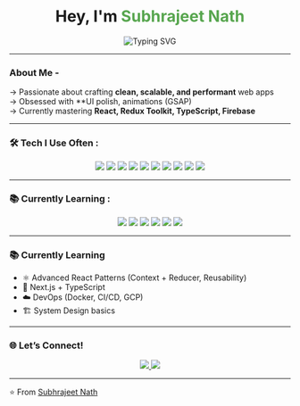 
<!-- Intro Banner -->
<h1 align="center"> Hey, I'm <span style="color:#58a64f">Subhrajeet Nath</span></h1>
<!--<h3 align="center">Frontend Developer</h3>-->

<!-- Animated Typing Frontend Developer -->
<p align="center">
  <img src="https://readme-typing-svg.demolab.com?font=Fira+Code&size=28&duration=2500&pause=1000&color=FF0000&center=true&vCenter=true&repeat=true&width=435&lines=Frontend+Developer" alt="Typing SVG" />
</p>

---

### About Me - 
-> Passionate about crafting **clean, scalable, and performant** web apps  
-> Obsessed with **UI polish, animations (GSAP)  
-> Currently mastering **React, Redux Toolkit, TypeScript, Firebase**  

---


### 🛠️ Tech I Use Often :
<p align="center">
  <!-- Core Web -->
  <img src="https://img.shields.io/badge/HTML5-E34F26?style=for-the-badge&logo=html5&logoColor=white"/>
  <img src="https://img.shields.io/badge/CSS3-1572B6?style=for-the-badge&logo=css3&logoColor=white"/>
  <img src="https://img.shields.io/badge/JavaScript-F7DF1E?style=for-the-badge&logo=javascript&logoColor=black"/>
  
  <!-- Frameworks & Tools -->
  <img src="https://img.shields.io/badge/React-20232A?style=for-the-badge&logo=react&logoColor=61DAFB"/>
  <img src="https://img.shields.io/badge/Redux-593D88?style=for-the-badge&logo=redux&logoColor=white"/>
  <img src="https://img.shields.io/badge/TailwindCSS-38B2AC?style=for-the-badge&logo=tailwind-css&logoColor=white"/>
  <img src="https://img.shields.io/badge/shadcn/ui-000000?style=for-the-badge"/>
  <img src="https://img.shields.io/badge/GSAP-88CE02?style=for-the-badge&logo=greensock&logoColor=white"/>
  <img src="https://img.shields.io/badge/Firebase-FFCA28?style=for-the-badge&logo=firebase&logoColor=black"/>
  <img src="https://img.shields.io/badge/GitHub-181717?style=for-the-badge&logo=github&logoColor=white"/>
</p>


---

### 📚 Currently Learning :
<p align="center">
  <img src="https://img.shields.io/badge/TypeScript-007ACC?style=for-the-badge&logo=typescript&logoColor=white"/>
  <img src="https://img.shields.io/badge/Next.js-000000?style=for-the-badge&logo=nextdotjs&logoColor=white"/>
  <img src="https://img.shields.io/badge/Node.js-339933?style=for-the-badge&logo=nodedotjs&logoColor=white"/>
  <img src="https://img.shields.io/badge/Express.js-000000?style=for-the-badge&logo=express&logoColor=white"/>
  <img src="https://img.shields.io/badge/MongoDB-4EA94B?style=for-the-badge&logo=mongodb&logoColor=white"/>
  <img src="https://img.shields.io/badge/DevOps-Docker?style=for-the-badge&logo=docker&logoColor=white"/>
</p>




---

### 📚 Currently Learning
- ⚛️ Advanced React Patterns (Context + Reducer, Reusability)  
- 🔹 Next.js + TypeScript  
- ☁️ DevOps (Docker, CI/CD, GCP)  
- 🏗️ System Design basics  

---



### 🌐 Let’s Connect!
<p align="center">
  <a href="https://www.linkedin.com/in/subhrajeet-nath-602ab0248/">
    <img src="https://img.shields.io/badge/LinkedIn-0A66C2?style=for-the-badge&logo=linkedin&logoColor=white"/>
  </a>
  <a href="https://x.com/imsubhra99">
    <img src="https://img.shields.io/badge/Twitter-1DA1F2?style=for-the-badge&logo=twitter&logoColor=white"/>
  </a>

</p>

---

⭐️ From [Subhrajeet Nath](https://github.com/Subhra8199)
